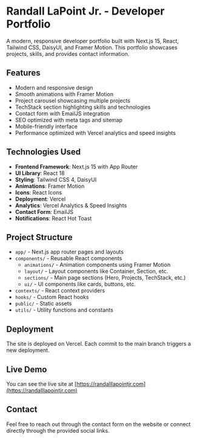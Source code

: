 # Randall LaPoint Jr. - Developer Portfolio

A modern, responsive developer portfolio built with Next.js 15, React, Tailwind CSS, DaisyUI, and Framer Motion. This portfolio showcases projects, skills, and provides contact information.

## Features

- Modern and responsive design
- Smooth animations with Framer Motion
- Project carousel showcasing multiple projects
- TechStack section highlighting skills and technologies
- Contact form with EmailJS integration
- SEO optimized with meta tags and sitemap
- Mobile-friendly interface
- Performance optimized with Vercel analytics and speed insights

## Technologies Used

- **Frontend Framework**: Next.js 15 with App Router
- **UI Library**: React 18
- **Styling**: Tailwind CSS 4, DaisyUI
- **Animations**: Framer Motion
- **Icons**: React Icons
- **Deployment**: Vercel
- **Analytics**: Vercel Analytics & Speed Insights
- **Contact Form**: EmailJS
- **Notifications**: React Hot Toast

## Project Structure

- `app/` - Next.js app router pages and layouts
- `components/` - Reusable React components
  - `animations/` - Animation components using Framer Motion
  - `layout/` - Layout components like Container, Section, etc.
  - `sections/` - Main page sections (Hero, Projects, TechStack, etc.)
  - `ui/` - UI components like cards, buttons, etc.
- `contexts/` - React context providers
- `hooks/` - Custom React hooks
- `public/` - Static assets
- `utils/` - Utility functions and constants

## Deployment

The site is deployed on Vercel. Each commit to the main branch triggers a new deployment.

## Live Demo

You can see the live site at [https://randalllapointjr.com](https://randalllapointjr.com)

## Contact

Feel free to reach out through the contact form on the website or connect directly through the provided social links.